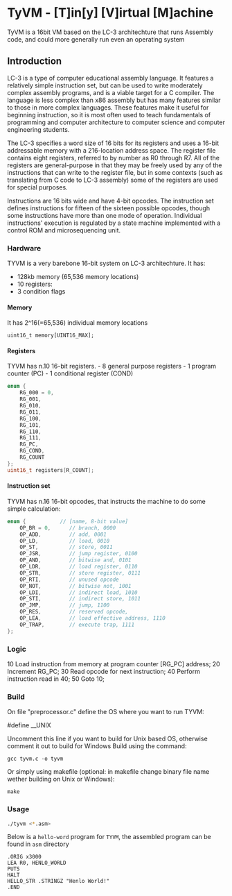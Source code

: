 # TyVM - [T]in[y] [V]irtual [M]achine
TyVM is a 16bit VM based on the LC-3 architechture that runs Assembly code, and could more generally run even an operating system

## Introduction
LC-3 is a type of computer educational assembly language.
It features a relatively simple instruction set, but can be used to write moderately complex assembly programs, and is a viable target for a C compiler. The language is less complex than x86 assembly but has many features similar to those in more complex languages. These features make it useful for beginning instruction, so it is most often used to teach fundamentals of programming and computer architecture to computer science and computer engineering students. 

The LC-3 specifies a word size of 16 bits for its registers and uses a 16-bit addressable memory with a 216-location address space. The register file contains eight registers, referred to by number as R0 through R7. All of the registers are general-purpose in that they may be freely used by any of the instructions that can write to the register file, but in some contexts (such as translating from C code to LC-3 assembly) some of the registers are used for special purposes.

Instructions are 16 bits wide and have 4-bit opcodes. The instruction set defines instructions for fifteen of the sixteen possible opcodes, though some instructions have more than one mode of operation. Individual instructions' execution is regulated by a state machine implemented with a control ROM and microsequencing unit. 

### Hardware
TYVM is a very barebone 16-bit system on LC-3 architechture. It has:
  - 128kb memory (65,536 memory locations)
  - 10 registers:
  - 3 condition flags

#### Memory
It has 2^16(=65,536) individual memory locations
```
uint16_t memory[UINT16_MAX];
```
#### Registers
TYVM has n.10 16-bit registers.
    - 8 general purpose registers
    - 1 program counter (PC)
    - 1 conditional register (COND)

```c
enum {
    RG_000 = 0,
    RG_001,
    RG_010,
    RG_011,
    RG_100,
    RG_101,
    RG_110,
    RG_111,
    RG_PC,
    RG_COND,
    RG_COUNT
};
uint16_t registers[R_COUNT];
```
#### Instruction set
TYVM has n.16 16-bit opcodes, that instructs the machine to do some simple calculation:
```c
enum {           // [name, 8-bit value]
    OP_BR = 0,      // branch, 0000
    OP_ADD,         // add, 0001
    OP_LD,          // load, 0010
    OP_ST,          // store, 0011
    OP_JSR,         // jump register, 0100
    OP_AND,         // bitwise and, 0101
    OP_LDR,         // load register, 0110
    OP_STR,         // store register, 0111
    OP_RTI,         // unused opcode
    OP_NOT,         // bitwise not, 1001
    OP_LDI,         // indirect load, 1010
    OP_STI,         // indirect store, 1011
    OP_JMP,         // jump, 1100
    OP_RES,         // reserved opcode,
    OP_LEA,         // load effective address, 1110
    OP_TRAP,        // execute trap, 1111
};
```

### Logic
10  Load instruction from memory at program counter [RG_PC] address;
20  Increment RG_PC;
30  Read opcode for next instruction;
40  Perform instruction read in 40;
50  Goto 10;

### Build
On file "preprocessor.c" define the OS where you want to run TYVM:

  #define __UNIX

Uncomment this line if you want to build for Unix based OS, otherwise comment it out to build for Windows
Build using the command:
``` 
gcc tyvm.c -o tyvm
```
Or simply using makefile (optional: in makefile change binary file name wether building on Unix or Windows):

``` 
make
```

### Usage
```bash
./tyvm <*.asm>
```

Below is a `hello-word` program for `TYVM`, the assembled program can be found in `asm` directory
```shell
.ORIG x3000
LEA R0, HENLO_WORLD
PUTS
HALT
HELLO_STR .STRINGZ "Henlo World!"
.END
```
